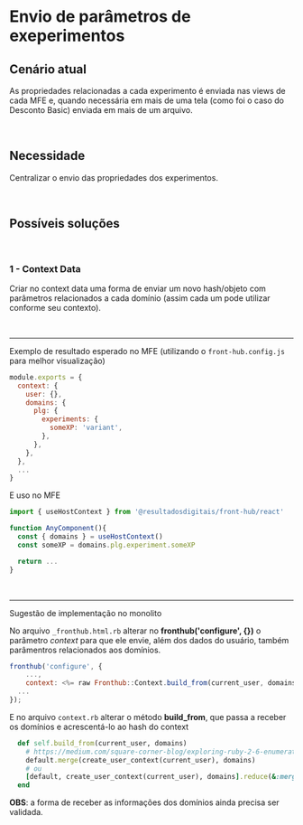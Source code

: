 # Envio de parâmetros de exeperimentos

## Cenário atual

As propriedades relacionadas a cada experimento é enviada nas views de cada MFE e, quando necessária em mais de uma tela (como foi o caso do Desconto Basic) enviada em mais de um arquivo.

<br>

## Necessidade

Centralizar o envio das propriedades dos experimentos.

<br>

## Possíveis soluções

<br>

### 1 - Context Data

Criar no context data uma forma de enviar um novo hash/objeto com parâmetros relacionados a cada domínio (assim cada um pode utilizar conforme seu contexto).

<br><hr>

Exemplo de resultado esperado no MFE (utilizando o `front-hub.config.js` para melhor visualização)
```js
module.exports = {
  context: {
    user: {},
    domains: {
      plg: {
        experiments: {
          someXP: 'variant',
        },
      },
    },
  },
  ...
}
```

E uso no MFE 
```js
import { useHostContext } from '@resultadosdigitais/front-hub/react'

function AnyComponent(){
  const { domains } = useHostContext()
  const someXP = domains.plg.experiment.someXP

  return ...
}
```

<br><hr>

Sugestão de implementação no monolito

No arquivo `_fronthub.html.rb` alterar no **fronthub('configure', {})** o parâmetro _context_ para que ele envie, além dos dados do usuário, também parâmentros relacionados aos domínios.

```js
fronthub('configure', {
    ...,
    context: <%= raw Fronthub::Context.build_from(current_user, domains).to_json %>, // acrescentrar o segundo parâmetro domains
  ...
});
```

E no arquivo `context.rb` alterar o método **build_from**, que passa a receber os domínios e acrescentá-lo ao hash do context
```rb
  def self.build_from(current_user, domains)
    # https://medium.com/square-corner-blog/exploring-ruby-2-6-enumerator-hash-and-enumerable-changes-11ffa4b12eb9
    default.merge(create_user_context(current_user), domains)
    # ou
    [default, create_user_context(current_user), domains].reduce(&:merge)
  end
```

**OBS**: a forma de receber as informações dos domínios ainda precisa ser validada.




